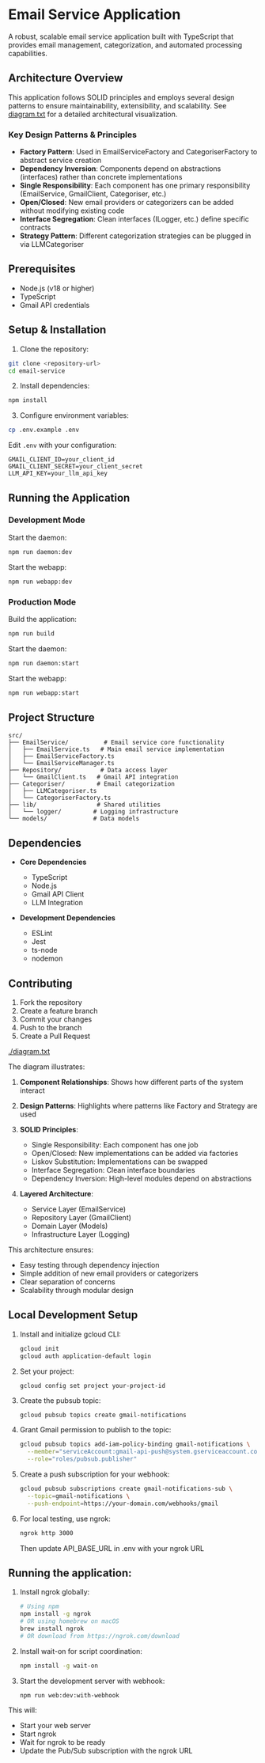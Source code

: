 # Email Service Application

A robust, scalable email service application built with TypeScript that provides email management, categorization, and automated processing capabilities.

## Architecture Overview

This application follows SOLID principles and employs several design patterns to ensure maintainability, extensibility, and scalability. See [diagram.txt](./diagram.txt) for a detailed architectural visualization.

### Key Design Patterns & Principles

- **Factory Pattern**: Used in EmailServiceFactory and CategoriserFactory to abstract service creation
- **Dependency Inversion**: Components depend on abstractions (interfaces) rather than concrete implementations
- **Single Responsibility**: Each component has one primary responsibility (EmailService, GmailClient, Categoriser, etc.)
- **Open/Closed**: New email providers or categorizers can be added without modifying existing code
- **Interface Segregation**: Clean interfaces (ILogger, etc.) define specific contracts
- **Strategy Pattern**: Different categorization strategies can be plugged in via LLMCategoriser

## Prerequisites

- Node.js (v18 or higher)
- TypeScript
- Gmail API credentials

## Setup & Installation

1. Clone the repository:
```bash
git clone <repository-url>
cd email-service
```

2. Install dependencies:
```bash
npm install
```

3. Configure environment variables:
```bash
cp .env.example .env
```

Edit `.env` with your configuration:
```
GMAIL_CLIENT_ID=your_client_id
GMAIL_CLIENT_SECRET=your_client_secret
LLM_API_KEY=your_llm_api_key
```

## Running the Application

### Development Mode

Start the daemon:
```bash
npm run daemon:dev
```

Start the webapp:
```bash
npm run webapp:dev
```

### Production Mode

Build the application:
```bash
npm run build
```

Start the daemon:
```bash
npm run daemon:start
```

Start the webapp:
```bash
npm run webapp:start
```

## Project Structure

```
src/
├── EmailService/          # Email service core functionality
│   ├── EmailService.ts   # Main email service implementation
│   ├── EmailServiceFactory.ts
│   └── EmailServiceManager.ts
├── Repository/           # Data access layer
│   └── GmailClient.ts   # Gmail API integration
├── Categoriser/         # Email categorization
│   ├── LLMCategoriser.ts
│   └── CategoriserFactory.ts
├── lib/                 # Shared utilities
│   └── logger/         # Logging infrastructure
└── models/             # Data models
```

## Dependencies

- **Core Dependencies**
  - TypeScript
  - Node.js
  - Gmail API Client
  - LLM Integration

- **Development Dependencies**
  - ESLint
  - Jest
  - ts-node
  - nodemon

## Contributing

1. Fork the repository
2. Create a feature branch
3. Commit your changes
4. Push to the branch
5. Create a Pull Request

[./diagram.txt](./diagram.mermaid)

The diagram illustrates:

1. **Component Relationships**: Shows how different parts of the system interact
2. **Design Patterns**: Highlights where patterns like Factory and Strategy are used
3. **SOLID Principles**:
   - Single Responsibility: Each component has one job
   - Open/Closed: New implementations can be added via factories
   - Liskov Substitution: Implementations can be swapped
   - Interface Segregation: Clean interface boundaries
   - Dependency Inversion: High-level modules depend on abstractions

4. **Layered Architecture**:
   - Service Layer (EmailService)
   - Repository Layer (GmailClient)
   - Domain Layer (Models)
   - Infrastructure Layer (Logging)

This architecture ensures:
- Easy testing through dependency injection
- Simple addition of new email providers or categorizers
- Clear separation of concerns
- Scalability through modular design

## Local Development Setup

1. Install and initialize gcloud CLI:
   ```bash
   gcloud init
   gcloud auth application-default login
   ```

2. Set your project:
   ```bash
   gcloud config set project your-project-id
   ```

3. Create the pubsub topic:
    ```
    gcloud pubsub topics create gmail-notifications

    ```
4. Grant Gmail permission to publish to the topic:
   ```bash
   gcloud pubsub topics add-iam-policy-binding gmail-notifications \
     --member="serviceAccount:gmail-api-push@system.gserviceaccount.com" \
     --role="roles/pubsub.publisher"
   ```

5. Create a push subscription for your webhook:
   ```bash
   gcloud pubsub subscriptions create gmail-notifications-sub \
     --topic=gmail-notifications \
     --push-endpoint=https://your-domain.com/webhooks/gmail
   ```

6. For local testing, use ngrok:
   ```bash
   ngrok http 3000
   ```
   Then update API_BASE_URL in .env with your ngrok URL

## Running the application:

1. Install ngrok globally:
   ```bash
   # Using npm
   npm install -g ngrok
   # OR using homebrew on macOS
   brew install ngrok
   # OR download from https://ngrok.com/download
   ```

2. Install wait-on for script coordination:
   ```bash
   npm install -g wait-on
   ```

3. Start the development server with webhook:
   ```bash
   npm run web:dev:with-webhook
   ```

This will:
- Start your web server
- Start ngrok
- Wait for ngrok to be ready
- Update the Pub/Sub subscription with the ngrok URL
